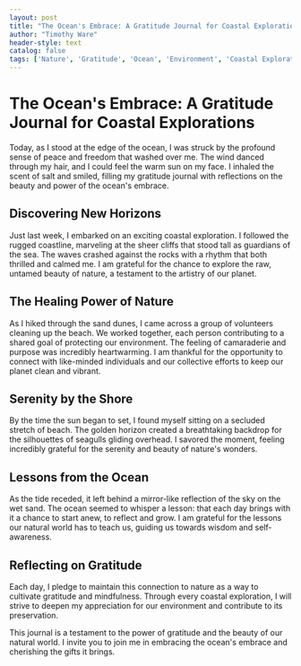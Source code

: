 ```yaml
---
layout: post
title: "The Ocean's Embrace: A Gratitude Journal for Coastal Explorations"
author: "Timothy Ware"
header-style: text
catalog: false
tags: ['Nature', 'Gratitude', 'Ocean', 'Environment', 'Coastal Exploration', 'Mindfulness', 'Conservation', 'Volunteering', 'Planet Earth']
---
```


# The Ocean's Embrace: A Gratitude Journal for Coastal Explorations  

Today, as I stood at the edge of the ocean, I was struck by the profound sense of peace and freedom that washed over me. The wind danced through my hair, and I could feel the warm sun on my face. I inhaled the scent of salt and smiled, filling my gratitude journal with reflections on the beauty and power of the ocean's embrace.  

## Discovering New Horizons  

Just last week, I embarked on an exciting coastal exploration. I followed the rugged coastline, marveling at the sheer cliffs that stood tall as guardians of the sea. The waves crashed against the rocks with a rhythm that both thrilled and calmed me. I am grateful for the chance to explore the raw, untamed beauty of nature, a testament to the artistry of our planet.  

## The Healing Power of Nature  

As I hiked through the sand dunes, I came across a group of volunteers cleaning up the beach. We worked together, each person contributing to a shared goal of protecting our environment. The feeling of camaraderie and purpose was incredibly heartwarming. I am thankful for the opportunity to connect with like-minded individuals and our collective efforts to keep our planet clean and vibrant.  

## Serenity by the Shore  

By the time the sun began to set, I found myself sitting on a secluded stretch of beach. The golden horizon created a breathtaking backdrop for the silhouettes of seagulls gliding overhead. I savored the moment, feeling incredibly grateful for the serenity and beauty of nature's wonders.  

## Lessons from the Ocean  

As the tide receded, it left behind a mirror-like reflection of the sky on the wet sand. The ocean seemed to whisper a lesson: that each day brings with it a chance to start anew, to reflect and grow. I am grateful for the lessons our natural world has to teach us, guiding us towards wisdom and self-awareness.  

## Reflecting on Gratitude  

Each day, I pledge to maintain this connection to nature as a way to cultivate gratitude and mindfulness. Through every coastal exploration, I will strive to deepen my appreciation for our environment and contribute to its preservation.  

This journal is a testament to the power of gratitude and the beauty of our natural world. I invite you to join me in embracing the ocean's embrace and cherishing the gifts it brings.  
